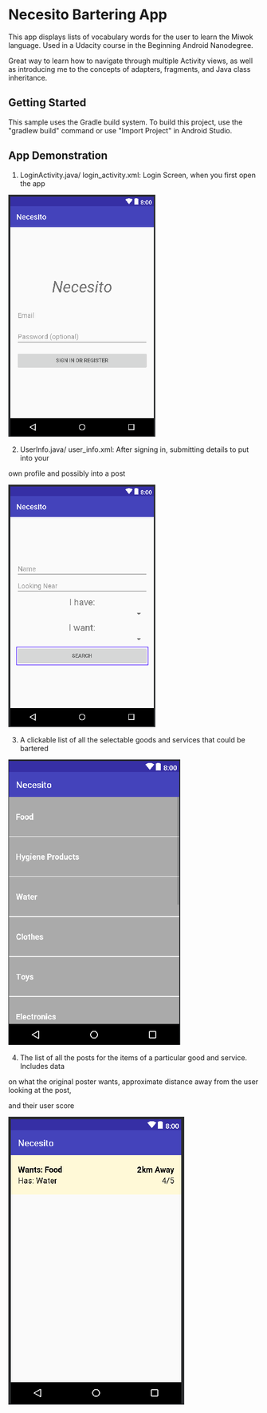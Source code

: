 Necesito Bartering App
===================================

This app displays lists of vocabulary words for the user to learn the Miwok language.
Used in a Udacity course in the Beginning Android Nanodegree.

Great way to learn how to navigate through multiple Activity views, as well as introducing me to
the concepts of adapters, fragments, and Java class inheritance.


Getting Started
---------------

This sample uses the Gradle build system. To build this project, use the
"gradlew build" command or use "Import Project" in Android Studio.


App Demonstration
---------------


1. LoginActivity.java/ login_activity.xml: Login Screen, when you first open the app

![Login Screenshot](img/Login_Activity.png)



2. UserInfo.java/ user_info.xml: After signing in, submitting details to put into your

own profile and possibly into a post

![User Info Screenshot](img/User_Info_Activity.png)



3. A clickable list of all the selectable goods and services that could be bartered

![Main List Screenshot](img/Main_List_Activity.png)



4. The list of all the posts for the items of a particular good and service. Includes data

on what the original poster wants, approximate distance away from the user looking at the post,

and their user score

![Sub List Screenshot](img/Sub_List_Activity.png)
